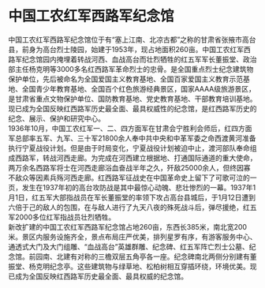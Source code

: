 # 中国工农红军西路军纪念馆  
中国工农红军西路军纪念馆位于有“塞上江南、北凉古都”之称的甘肃省张掖市高台县，前身为高台烈士陵园，始建于1953年，现占地面积260亩。中国工农红军西路军纪念馆园内掩埋着转战河西、血战高台而壮烈牺牲的红五军军长董振堂、政治部主任杨克明等3000多名红西路军革命烈士的忠骨。是全国重点烈士纪念建筑物保护单位，先后被命名为全国爱国主义教育基地、全国百家爱国主义教育示范基地、全国青少年教育基地、全国百个红色旅游经典景区，国家AAAA级旅游景区，是甘肃省重点文物保护单位、国防教育基地、党史教育基地、干部教育培训基地。现已成为全国反映红西路军历史最全面、最具权威性的纪念馆，是红西路军历史的纪念、展示、保护和研究中心。  
1936年10月，中国工农红军一、二、四方面军在甘肃会宁胜利会师后，红四方面军总部率五军、九军、三十军21800余人奉中共中央和中革军委之命西渡黄河准备执行宁夏战役计划。但是由于时局变化，宁夏战役计划被迫中止，渡河部队奉命组成西路军，转战河西走廊。为完成在河西建立根据地、打通国际通道的重大使命，两万余名西路军将士在河西走廊浴血奋战半年之久，歼敌25000余人，但终因寡不敌众等因素兵殇河西走廊。红西路军征战史在中国革命史上留下了可歌可泣的一页，发生在1937年初的高台攻防战是其中最惊心动魄、悲壮惨烈的一幕。1937年1月1日，红五军大部指战员在军长董振堂的率领下攻占高台县城后，于1月12日遭到六倍于己的敌人的包围，在与敌人进行了九天八夜的殊死战斗后，弹尽援绝，红五军2000多位红军指战员壮烈牺牲。  
新改扩建的中国工农红军西路军纪念馆占地260亩，东西长385米，南北宽200米。景区内服务设施齐全，景点布局庄严优美，排列星罗有序，有游客服务中心、通透式大门及大门组雕、“血战高台”英雄群雕、纪念碑、红五军阵亡烈士公墓、纪念馆。前园南、北建有对称的三檐双层五角亭各一座。纪念碑南北两侧分别建有董振堂、杨克明纪念亭。这些建筑物与绿草地、松柏树相互穿插环绕，环境优美。现已成为全国反映红西路军历史最全面、最具权威的纪念馆。  